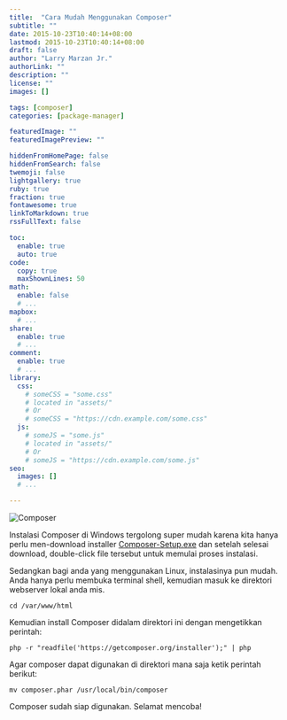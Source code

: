 ```yaml
---
title:  "Cara Mudah Menggunakan Composer"
subtitle: ""
date: 2015-10-23T10:40:14+08:00
lastmod: 2015-10-23T10:40:14+08:00
draft: false 
author: "Larry Marzan Jr."
authorLink: ""
description: ""
license: ""
images: []

tags: [composer]
categories: [package-manager]

featuredImage: ""
featuredImagePreview: ""

hiddenFromHomePage: false
hiddenFromSearch: false
twemoji: false
lightgallery: true
ruby: true
fraction: true
fontawesome: true
linkToMarkdown: true
rssFullText: false

toc:
  enable: true
  auto: true
code:
  copy: true
  maxShownLines: 50
math:
  enable: false
  # ...
mapbox:
  # ...
share:
  enable: true
  # ...
comment:
  enable: true
  # ...
library:
  css:
    # someCSS = "some.css"
    # located in "assets/"
    # Or
    # someCSS = "https://cdn.example.com/some.css"
  js:
    # someJS = "some.js"
    # located in "assets/"
    # Or
    # someJS = "https://cdn.example.com/some.js"
seo:
  images: []
  # ...

---
```


![Composer](http://3.bp.blogspot.com/-bZmpSD9gcF8/ViqwccuT-jI/AAAAAAAAFW0/ipwLVYml04o/s1600/logo-composer-transparent2.png)

Instalasi Composer di Windows tergolong super mudah karena kita hanya perlu men-download installer [Composer-Setup.exe](https://getcomposer.org/Composer-Setup.exe) dan setelah selesai download, double-click file tersebut untuk memulai proses instalasi.

Sedangkan bagi anda yang menggunakan Linux, instalasinya pun mudah. Anda hanya perlu membuka terminal shell, kemudian masuk ke direktori webserver lokal anda mis.
```
cd /var/www/html
```
Kemudian install Composer didalam direktori ini dengan mengetikkan perintah:
```
php -r "readfile('https://getcomposer.org/installer');" | php
```
Agar composer dapat digunakan di direktori mana saja ketik perintah berikut:
```
mv composer.phar /usr/local/bin/composer
```

Composer sudah siap digunakan.
Selamat mencoba!
